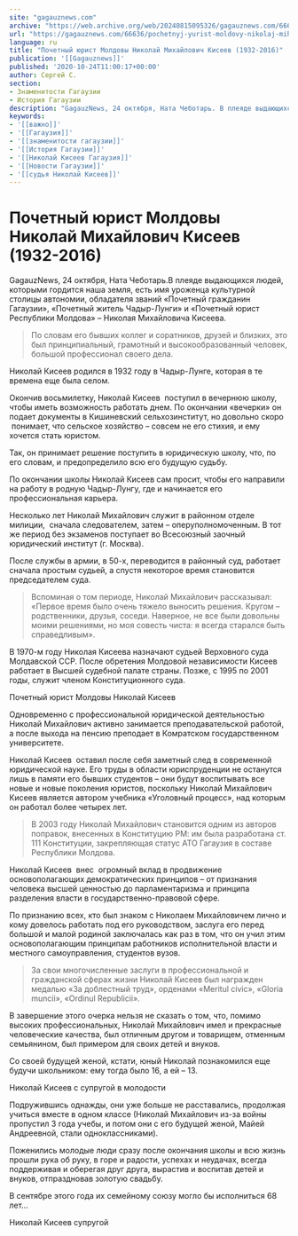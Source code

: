 ```yaml
---
site: "gagauznews.com"
archive: "https://web.archive.org/web/20240815095326/gagauznews.com/66636/pochetnyj-yurist-moldovy-nikolaj-mihajlovich-kiseev-1932-2016.html"
url: "https://gagauznews.com/66636/pochetnyj-yurist-moldovy-nikolaj-mihajlovich-kiseev-1932-2016.html"
language: ru
title: "Почетный юрист Молдовы Николай Михайлович Кисеев (1932-2016)"
publication: '[[Gagauznews]]'
published: '2020-10-24T11:00:17+00:00'
author: Сергей С.
section:
- Знаменитости Гагаузии
- История Гагаузии
description: "GagauzNews, 24 октября, Ната Чеботарь. В плеяде выдающихся людей, которыми гордится наша земля, есть имя уроженца культурной столицы автономии, обладателя званий «Почетный гражданин Гагаузии», «Почетный житель Чадыр-Лунги» и «Почетный юрист Республики Молдова» – Николая Михайловича Кисеева. По словам его бывших коллег и соратников, друзей и близких, это был принципиальный, грамотный и высокообразованный человек, большой профессионал своего дела. Николай Кисеев родился в 1932 году в Чадыр-Лунге, которая в те времена еще была селом. Окончив восьмилетку, Николай Кисеев поступил в вечернюю школу, чтобы иметь возможность работать днем. По окончании «вечерки» он подает документы в Кишиневский сельхозинститут, но довольно скоро понимает, что сельское […]"
keywords:
- '[[важно]]'
- '[[Гагаузия]]'
- '[[знаменитости гагаузии]]'
- '[[История Гагаузии]]'
- '[[Николай Кисеев Гагаузия]]'
- '[[Новости Гагаузии]]'
- '[[судья Николай Кисеев]]'
---
```


# Почетный юрист Молдовы Николай Михайлович Кисеев (1932-2016)

GagauzNews, 24 октября, Ната Чеботарь.В плеяде выдающихся людей, которыми гордится наша земля, есть имя уроженца культурной столицы автономии, обладателя званий «Почетный гражданин Гагаузии», «Почетный житель Чадыр-Лунги» и «Почетный юрист Республики Молдова» – Николая Михайловича Кисеева.

> По словам его бывших коллег и соратников, друзей и близких, это был принципиальный, грамотный и высокообразованный человек, большой профессионал своего дела.

Николай Кисеев родился в 1932 году в Чадыр-Лунге, которая в те времена еще была селом.

Окончив восьмилетку, Николай Кисеев  поступил в вечернюю школу, чтобы иметь возможность работать днем. По окончании «вечерки» он подает документы в Кишиневский сельхозинститут, но довольно скоро  понимает, что сельское хозяйство – совсем не его стихия, и ему хочется стать юристом.

Так, он принимает решение поступить в юридическую школу, что, по его словам, и предопределило всю его будущую судьбу.

По окончании школы Николай Кисеев сам просит, чтобы его направили на работу в родную Чадыр-Лунгу, где и начинается его профессиональная карьера.

Несколько лет Николай Михайлович служит в районном отделе милиции,  сначала следователем, затем – оперуполномоченным. В тот же период без экзаменов поступает во Всесоюзный заочный юридический институт (г. Москва).

После службы в армии, в 50-х, переводится в районный суд, работает сначала простым судьей, а спустя некоторое время становится председателем суда.

> Вспоминая о том периоде, Николай Михайлович рассказывал: «Первое время было очень тяжело выносить решения. Кругом – родственники, друзья, соседи. Наверное, не все были довольны моими решениями, но моя совесть чиста: я всегда старался быть справедливым».

В 1970-м году Николая Кисеева назначают судьей Верховного суда Молдавской ССР. После обретения Молдовой независимости Кисеев работает в Высшей судебной палате страны. Позже, с 1995 по 2001 годы, служит членом Конституционного суда.

Почетный юрист Молдовы Николай Кисеев

Одновременно с профессиональной юридической деятельностью Николай Михайлович активно занимается преподавательской работой, а после выхода на пенсию преподает в Комратском государственном университете.

Николай Кисеев  оставил после себя заметный след в современной юридической науке. Его труды в области юриспруденции не останутся лишь в памяти его бывших студентов – они будут воспитывать все новые и новые поколения юристов, поскольку Николай Михайлович Кисеев является автором учебника «Уголовный процесс», над которым он работал более четырех лет.

> В 2003 году Николай Михайлович становится одним из авторов поправок, внесенных в Конституцию РМ: им была разработана ст. 111 Конституции, закрепляющая статус АТО Гагаузия в составе Республики Молдова.

Николай Кисеев  внес  огромный вклад в продвижение основополагающих демократических принципов – от признания человека высшей ценностью до парламентаризма и принципа разделения власти в государственно-правовой сфере.

По признанию всех, кто был знаком с Николаем Михайловичем лично и кому довелось работать под его руководством, заслуга его перед большой и малой родиной заключалась как раз в том, что он учил этим основополагающим принципам работников исполнительной власти и местного самоуправления, студентов вузов.

> За свои многочисленные заслуги в профессиональной и гражданской сферах жизни Николай Кисеев был награжден медалью «За доблестный труд», орденами «Meritul civic», «Gloria muncii», «Ordinul Republicii».

В завершение этого очерка нельзя не сказать о том, что, помимо высоких профессиональных, Николай Михайлович имел и прекрасные человеческие качества, был отличным другом и товарищем, отменным семьянином, был примером для своих детей и внуков.

Со своей будущей женой, кстати, юный Николай познакомился еще будучи школьником: ему тогда было 16, а ей – 13.

Николай Кисеев с супругой в молодости

Подружившись однажды, они уже больше не расставались, продолжая учиться вместе в одном классе (Николай Михайлович из-за войны пропустил 3 года учебы, и потом они с его будущей женой, Майей Андреевной, стали одноклассниками).

Поженились молодые люди сразу после окончания школы и всю жизнь прошли рука об руку, в горе и радости, успехах и неудачах, всегда поддерживая и оберегая друг друга, вырастив и воспитав детей и внуков, отпраздновав золотую свадьбу.

В сентябре этого года их семейному союзу могло бы исполниться 68 лет…

Николай Кисеев супругой
